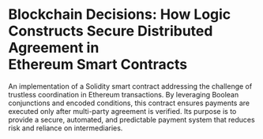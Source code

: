 # Blockchain Decisions: How Logic Constructs Secure Distributed Agreement in Ethereum Smart Contracts

An implementation of a Solidity smart contract addressing the challenge of trustless coordination in Ethereum transactions. By leveraging Boolean conjunctions and encoded conditions, this contract ensures payments are executed only after multi-party agreement is verified. Its purpose is to provide a secure, automated, and predictable payment system that reduces risk and reliance on intermediaries.
